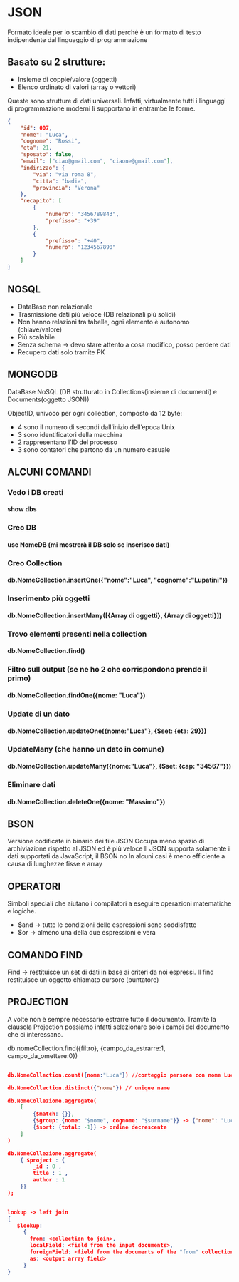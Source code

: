 # JSON
Formato ideale per lo scambio di dati perché è un formato di testo indipendente dal linguaggio di programmazione


## Basato su 2 strutture:
- Insieme di coppie/valore (oggetti)
- Elenco ordinato di valori (array o vettori)


Queste sono strutture di dati universali. Infatti, virtualmente tutti i linguaggi di programmazione moderni li 
supportano in entrambe le forme.


```json
{
    "id": 007,
    "nome": "Luca",
    "cognome": "Rossi",
    "eta": 21,
    "sposato": false,
    "email": ["ciao@gmail.com", "ciaone@gmail.com"],
    "indirizzo": {
        "via": "via roma 8",
        "citta": "badia",
        "provincia": "Verona"
    },
    "recapito": [
        {
            "numero": "3456789843",
            "prefisso": "+39"
        },
        {
            "prefisso": "+40",
            "numero": "1234567890"
        }
    ]
}
```


## NOSQL
- DataBase non relazionale
- Trasmissione dati più veloce (DB relazionali più solidi)
- Non hanno relazioni tra tabelle, ogni elemento è autonomo (chiave/valore)
- Più scalabile
- Senza schema -> devo stare attento a cosa modifico, posso perdere dati
- Recupero dati solo tramite PK


## MONGODB
DataBase NoSQL (DB strutturato in Collections(insieme di documenti) e Documents(oggetto JSON))


ObjectID, univoco per ogni collection, composto da 12 byte:
- 4 sono il numero di secondi dall’inizio dell’epoca Unix
- 3 sono identificatori della macchina
- 2 rappresentano l’ID del processo
- 3 sono contatori che partono da un numero casuale

## ALCUNI COMANDI

### Vedo i DB creati
#### show dbs

### Creo DB
#### use NomeDB (mi mostrerà il DB solo se inserisco dati)

### Creo Collection
#### db.NomeCollection.insertOne({"nome":"Luca", "cognome":"Lupatini"})

### Inserimento più oggetti
#### db.NomeCollection.insertMany([{Array di oggetti}, {Array di oggetti}])

### Trovo elementi presenti nella collection
#### db.NomeCollection.find()

### Filtro sull output (se ne ho 2 che corrispondono prende il primo)
#### db.NomeCollection.findOne({nome: "Luca"})

### Update di un dato
#### db.NomeCollection.updateOne({nome:"Luca"}, {$set: {eta: 29}})

### UpdateMany (che hanno un dato in comune)
#### db.NomeCollection.updateMany({nome:"Luca"}, {$set: {cap: "34567"}})

### Eliminare dati
#### db.NomeCollection.deleteOne({nome: "Massimo"})




## BSON
Versione codificate in binario dei file JSON
Occupa meno spazio di archiviazione rispetto al JSON ed è più veloce
Il JSON supporta solamente i dati supportati da JavaScript, il BSON no
In alcuni casi è meno efficiente a causa di lunghezze fisse e array


## OPERATORI
Simboli speciali che aiutano i compilatori a eseguire operazioni matematiche e logiche. 

- $and -> tutte le condizioni delle espressioni sono soddisfatte
- $or -> almeno una della due espressioni è vera


## COMANDO FIND

Find -> restituisce un set di dati in base ai criteri da noi espressi. 
Il find restituisce un oggetto chiamato cursore (puntatore)


## PROJECTION

A volte non è sempre necessario estrarre tutto il documento. 
Tramite la clausola Projection possiamo infatti selezionare solo i campi del documento che ci interessano.

db.nomeCollection.find({filtro}, {campo_da_estrarre:1, campo_da_omettere:0})






```json

db.NomeCollection.count({nome:"Luca"}) //conteggio persone con nome Luca

db.NomeCollection.distinct({"nome"}) // unique name

db.NomeCollezione.aggregate(
	[
		{$match: {}},
		{$group: {nome: "$nome", cognome: "$surname"}} -> {"nome": "Luca","cognome":"Lupatini"}
		{$sort: {total: -1}} -> ordine decrescente
	]
)

db.NomeCollezione.aggregate(
    { $project : {
        _id : 0 ,
        title : 1 ,
        author : 1
    }}
);


lookup -> left join
{
   $lookup:
     {
       from: <collection to join>,
       localField: <field from the input documents>,
       foreignField: <field from the documents of the "from" collection>,
       as: <output array field>
     }
}

```